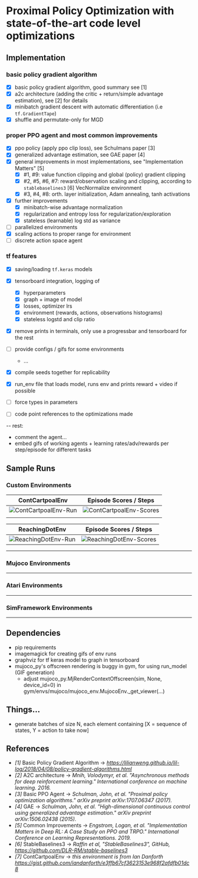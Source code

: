 # Proximal Policy Optimization with state-of-the-art code level optimizations



## Implementation

### basic policy gradient algorithm
  - [x] basic policy gradient algorithm, good summary see [1]
  - [x] a2c architecture (adding the critic + return/simple advantage estimation), see [2] for details
  - [x] minibatch gradient descent with automatic differentiation (i.e `tf.GradientTape`)
  - [x] shuffle and permutate-only for MGD

### proper PPO agent and most common improvements 
  - [x] ppo policy (apply ppo clip loss), see Schulmans paper [3]
  - [x] generalized advantage estimation, see GAE paper [4]
  - [x] general improvements in most implementations, see "Implementation Matters" [5]
    - [x] #1, #9: value function clipping and global (policy) gradient clipping
    - [x] #2, #5, #6, #7: reward/observation scaling and clipping, according to `stablebaselines3` [6] VecNormalize environment
    - [x] #3, #4, #8: orth. layer initialization, Adam annealing, tanh activations
  - [x] further improvements
    - [x] minibatch-wise advantage normalization
    - [x] regularization and entropy loss for regularization/exploration
    - [x] stateless (learnable) log std as variance
  - [ ] parallelized environments
  - [x] scaling actions to proper range for environment
  - [ ] discrete action space agent

### tf features
- [x] saving/loading `tf.keras` models
- [x] tensorboard integration, logging of
  - [x] hyperparameters
  - [x] graph + image of model
  - [x] losses, optimizer lrs
  - [x] environment (rewards, actions, observations histograms)
  - [x] stateless logstd and clip ratio

- [x] remove prints in terminals, only use a progressbar and tensorboard for the rest
- [ ] provide configs / gifs for some environments
  - ...
- [x] compile seeds together for replicability
- [x] run_env file that loads model, runs env and prints reward + video if possible
- [ ] force types in parameters
- [ ] code point references to the optimizations made



 

-- rest:
- comment the agent...
- embed gifs of working agents + learning rates/adv/rewards per step/episode for different tasks




## Sample Runs

### Custom Environments

| ContCartpoalEnv  | Episode Scores / Steps   |
|------------------|--------------------------|
| ![][contpoalrun] |   ![][contpoalscores]    |
|                  |                          |

|  ReachingDotEnv  | Episode Scores / Steps   |
|------------------|--------------------------|
| ![][reachdotrun] |   ![][reachdotscores]    |

---

### Mujoco Environments

---

### Atari Environments

---

### SimFramework Environments

---


## Dependencies

- pip requirements
- imagemagick for creating gifs of env runs
- graphviz for tf keras model to graph in tensorboard
- mujoco_py's offscreen rendering is buggy in gym, for using run_model (GIF generation)
  - adjust mujoco_py.MjRenderContextOffscreen(sim, None, device_id=0) in gym/envs/mujoco/mujoco_env.MujocoEnv._get_viewer(...)



## Things...

- generate batches of size N, each element containing [X = sequence of states, Y = action to take now]


## References
* _[1]_ Basic Policy Gradient Algorithm -> *https://lilianweng.github.io/lil-log/2018/04/08/policy-gradient-algorithms.html*
* _[2]_ A2C architecture -> *Mnih, Volodymyr, et al. "Asynchronous methods for deep reinforcement learning." International conference on machine learning. 2016.*
* _[3]_ Basic PPO Agent -> *Schulman, John, et al. "Proximal policy optimization algorithms." arXiv preprint arXiv:1707.06347 (2017).*
* _[4]_ GAE -> *Schulman, John, et al. "High-dimensional continuous control using generalized advantage estimation." arXiv preprint arXiv:1506.02438 (2015).*
* _[5]_ Common Improvements -> *Engstrom, Logan, et al. "Implementation Matters in Deep RL: A Case Study on PPO and TRPO." International Conference on Learning Representations. 2019.*
* _[6]_ StableBaselines3 -> *Raffin et al, "StableBaselines3", GitHub, https://github.com/DLR-RM/stable-baselines3*
* _[7]_ ContCartpoalEnv -> *this environment is from Ian Danforth https://gist.github.com/iandanforth/e3ffb67cf3623153e968f2afdfb01dc8*


[contpoalrun]: logs/ppoagent/ContinuousCartPoleEnv/20200809-022339/gym_animation.gif "ContCartpoalEnv-Run"
[contpoalscores]: logs/ppoagent/ContinuousCartPoleEnv/20200809-022339/epscores.png "ContCartpoalEnv-Scores"
[reachdotrun]: logs/ppoagent/ReachingDotEnv/20200809-162309/gym_animation.gif "ReachingDotEnv-Run"
[reachdotscores]: logs/ppoagent/ReachingDotEnv/20200809-162309/epscores.png "ReachingDotEnv-Scores"
